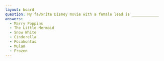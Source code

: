 ```yaml
---
layout: board
question: My favorite Disney movie with a female lead is ____________
answers:
  - Marry Poppins
  - The Little Mermaid
  - Snow White
  - Cinderella
  - Pocahontas
  - Mulan
  - Frozen
---
```


